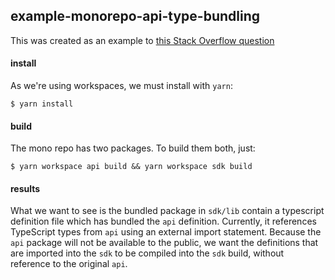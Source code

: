 ## example-monorepo-api-type-bundling

This was created as an example to [this Stack Overflow question](https://stackoverflow.com/questions/69753952/bundling-typescript-types-from-a-local-yarn-workspace-with-rollup)

#### install

As we're using workspaces, we must install with `yarn`:

```
$ yarn install
```

#### build

The mono repo has two packages. To build them both, just:

```
$ yarn workspace api build && yarn workspace sdk build
```

#### results

What we want to see is the bundled package in `sdk/lib` contain a typescript definition file which has bundled the `api` definition. Currently, it references TypeScript types from `api` using an external import statement. Because the `api` package will not be available to the public, we want the definitions that are imported into the `sdk` to be compiled into the `sdk` build, without reference to the original `api`.